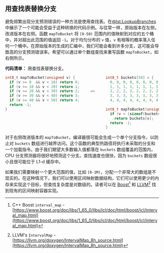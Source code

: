 ## 用查找表替换分支

避免频繁出现分支预测错误的一种方法是使用查找表。在[@lst:LookupBranches](#LookupBranches)中展示了一个可能会受益于这种转换的代码示例。与往常一样，原始版本在左侧，改进版本在右侧。函数 `mapToBucket` 将 `[0-50)` 范围内的值映射到对应的五个桶中，并对超出此范围的值返回 `-1`。对于均匀分布的 `v` 值，`v` 有相等的概率落入任何一个桶中。在原始版本的生成的汇编中，我们可能会看到许多分支，这可能会导致高的分支预测错误率。希望可以通过单个数组查找来重写函数 `mapToBucket`，如右侧所示。

**代码清单：** 用查找表替换分支。

```cpp
int8_t mapToBucket(unsigned v) {              int8_t buckets[50] = {
  if (v >= 0  && v < 10) return 0;              0, 0, 0, 0, 0, 0, 0, 0, 0, 0,
  if (v >= 10 && v < 20) return 1;              1, 1, 1, 1, 1, 1, 1, 1, 1, 1,
  if (v >= 20 && v < 30) return 2;     =>       2, 2, 2, 2, 2, 2, 2, 2, 2, 2,
  if (v >= 30 && v < 40) return 3;              3, 3, 3, 3, 3, 3, 3, 3, 3, 3,
  if (v >= 40 && v < 50) return 4;              4, 4, 4, 4, 4, 4, 4, 4, 4, 4};
  return -1;
}                                             int8_t mapToBucket(unsigned v) {
                                                if (v < (sizeof(buckets) / sizeof(int8_t)))
                                                  return buckets[v];
                                                return -1;
                                              }
```

对于右侧改进版本的 `mapToBucket`，编译器很可能会生成一个单个分支指令，以防止对 `buckets` 数组进行越界访问。这个函数的典型热路径将执行未采取的分支和一个加载指令。由于我们期望大多数输入值都落在 `buckets` 数组覆盖的范围内，CPU 分支预测器将很好地预测这个分支。查找速度也很快，因为 `buckets` 数组很小且很可能位于 L1-d 缓存中。

如果我们需要映射一个更大范围的值，比如 `[0-1M)`，分配一个非常大的数组是不现实的。在这种情况下，我们可以使用区间映射数据结构，它们可以使用更少的内存来实现这个目标，但查找复杂度是对数级的。读者可以在 [Boost](https://www.boost.org/doc/libs/1_65_0/libs/icl/doc/html/boost/icl/interval_map.html)[^2] 和 [LLVM](https://llvm.org/doxygen/IntervalMap_8h_source.html)[^3] 找到现有的区间映射容器实现。

[^2]: C++ Boost `interval_map` - [https://www.boost.org/doc/libs/1_65_0/libs/icl/doc/html/boost/icl/interval_map.html](https://www.boost.org/doc/libs/1_65_0/libs/icl/doc/html/boost/icl/interval_map.html)
[^3]: LLVM's `IntervalMap` - [https://llvm.org/doxygen/IntervalMap_8h_source.html](https://llvm.org/doxygen/IntervalMap_8h_source.html)
